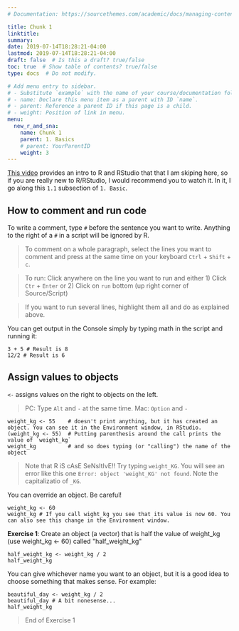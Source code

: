 ```yaml
---
# Documentation: https://sourcethemes.com/academic/docs/managing-content/

title: Chunk 1
linktitle: 
summary:
date: 2019-07-14T18:28:21-04:00
lastmod: 2019-07-14T18:28:21-04:00
draft: false  # Is this a draft? true/false
toc: true  # Show table of contents? true/false
type: docs  # Do not modify.

# Add menu entry to sidebar.
# - Substitute `example` with the name of your course/documentation folder.
# - name: Declare this menu item as a parent with ID `name`.
# - parent: Reference a parent ID if this page is a child.
# - weight: Position of link in menu.
menu:
  new_r_and_sna:
    name: Chunk 1
    parent: 1. Basics 
    # parent: YourParentID
    weight: 3
---
```



[This video](https://youtu.be/b7R8Q04jdrU) provides an intro to R and RStudio that that I am skiping here, so if you are really new to R/RStudio, I would recommend you to watch it. In it, I go along this `1.1` subsection of `1. Basic`.

## How to comment and run code

To write a comment, type `#` before the sentence you want to write.
Anything to the right of a `#` in a script will be ignored by R.

> To comment on a whole paragraph, select the lines you want to comment and press at the same time on your keyboard `Ctrl` + `Shift` + `c`.

> To run: Click anywhere on the line you want to run and either 1) Click `Ctr` + `Enter` or 2) Click on `run` bottom (up right corner of Source/Script)

> If you want to run several lines, highlight them all and do as explained above.

You can get output in the Console simply by typing math in the script and running it:
```{r, echo = TRUE}
3 + 5 # Result is 8
12/2 # Result is 6 
```

##  Assign values to objects
`<-` assigns values on the right to objects on the left.
> PC: Type `Alt` and `-` at the same time. 
> Mac: `Option` and `-`

```{r, echo = TRUE}
weight_kg <- 55    # doesn't print anything, but it has created an object. You can see it in the Environment window, in RStudio.
(weight_kg <- 55)  # Putting parenthesis around the call prints the value of `weight_kg`
weight_kg          # and so does typing (or "calling") the name of the object
```

> Note that R iS cAsE SeNsItIvE!! Try typing `weight_KG`. You will see an error like this one `Error: object 'weight_KG' not found`. Note the capitalizatio of `_KG`.

You can override an object. Be careful!
```{r, echo = TRUE}
weight_kg <- 60 
weight_kg # If you call wight_kg you see that its value is now 60. You can also see this change in the Environment window.
```

**Exercise 1**: Create an object (a vector) that is half the value of weight_kg (use weight_kg <- 60) called "half_weight_kg"

```{r, echo = TRUE}
half_weight_kg <- weight_kg / 2
half_weight_kg
```

You can give whichever name you want to an object, but it is a good idea to choose something that makes sense. For example:

```{r, echo = TRUE}
beautiful_day <- weight_kg / 2
beautiful_day # A bit nonesense...
half_weight_kg
```
> End of Exercise 1
